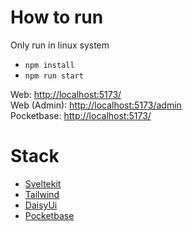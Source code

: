 # How to run

Only run in linux system

- `npm install`
- `npm run start`

Web: [http://localhost:5173/](http://localhost:5173/)\
Web (Admin): [http://localhost:5173/admin](http://localhost:5173/admin)\
Pocketbase: [http://localhost:5173/](http://127.0.0.1:8090/_)

# Stack

- [Sveltekit](https://kit.svelte.dev/)
- [Tailwind](https://tailwindcss.com/)
- [DaisyUi](https://daisyui.com/)
- [Pocketbase](https://pocketbase.io/)
